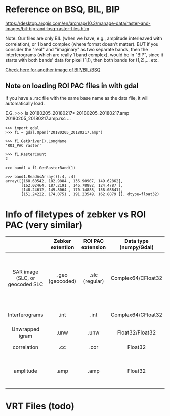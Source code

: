 
# Reference on BSQ, BIL, BIP

https://desktop.arcgis.com/en/arcmap/10.3/manage-data/raster-and-images/bil-bip-and-bsq-raster-files.htm

Note: Our files are only BIL (when we have, e.g., amplitude interleaved with correlation), or 1 band complex (where format doesn't matter).
BUT if you consider the "real" and "imaginary" as two separate bands, then the interferograms (which are really 1 band complex), would be in "BIP",
since it starts with both bands' data for pixel (1,1), then both bands for (1,2),... etc.

[Check here for another image of BIP/BIL/BSQ](https://bytebucket.org/hu-geomatics/enmap-box-idl/wiki/img/migrated/2509213088-image001.gif?rev=786971c259c9bdb49669f8fb2f66ccdee6cefe20)


## Note on loading ROI PAC files in with gdal
If you have a .rsc file with the same base name as the data file, it will automatically load.

E.G.
    >>> ls 20180205_20180217*
    20180205_20180217.amp     20180205_20180217.amp.rsc  ...

    >>> import gdal
    >>> f1 = gdal.Open("20180205_20180217.amp")

    >>> f1.GetDriver().LongName
    'ROI_PAC raster'

    >>> f1.RasterCount
    2

    >>> band1 = f1.GetRasterBand(1)

    >>> band1.ReadAsArray()[:4, :4]
    array([[168.60542, 182.9884 , 136.90907, 149.62862],
           [162.02464, 187.2191 , 146.78882, 124.4787 ],
           [148.24612, 149.8064 , 170.14888, 158.08841],
           [151.24222, 174.0751 , 191.23549, 162.8879 ]], dtype=float32)

# Info of filetypes of zebker vs ROI PAC (very similar)
|                                  | Zebker extention | ROI PAC extension | Data type (numpy/Gdal) |                         File type                        |
|:--------------------------------:|:----------------:|:-----------------:|:----------------------:|:--------------------------------------------------------:|
|  SAR image (SLC, or geocoded SLC |  .geo (geocoded) |   .slc (regular)  |   Complex64/CFloat32   |  1 band (or BIP for 2 bands  of real floats, imag float) |
|          Interferograms          |       .int       |        .int       |   Complex64/CFloat32   |                      1 complex band                      |
|          Unwrapped igram         |       .unw       |        .unw       |     Float32/Float32    |                        2 band BIL                        |
|            correlation           |        .cc       |        .cor       |         Float32        |                        2 band BIL                        |
|             amplitude            |       .amp       |        .amp       |         Float32        |              2 band BIP (bands = SAR images)             |

# VRT Files (todo)

